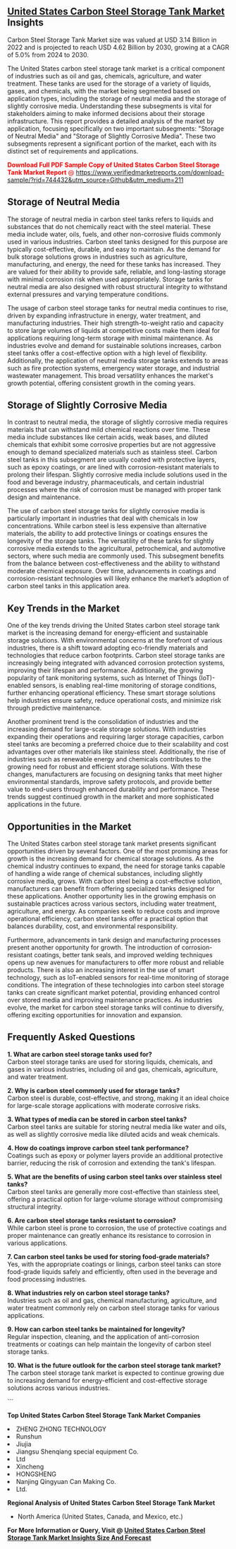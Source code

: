 <h2><a href="https://www.verifiedmarketreports.com/download-sample/?rid=744432&amp;utm_source=Github&amp;utm_medium=211" target="_blank">United States Carbon Steel Storage Tank Market</a> Insights</h2><p>Carbon Steel Storage Tank Market size was valued at USD 3.14 Billion in 2022 and is projected to reach USD 4.62 Billion by 2030, growing at a CAGR of 5.0% from 2024 to 2030.</p><p><p>The United States carbon steel storage tank market is a critical component of industries such as oil and gas, chemicals, agriculture, and water treatment. These tanks are used for the storage of a variety of liquids, gases, and chemicals, with the market being segmented based on application types, including the storage of neutral media and the storage of slightly corrosive media. Understanding these subsegments is vital for stakeholders aiming to make informed decisions about their storage infrastructure. This report provides a detailed analysis of the market by application, focusing specifically on two important subsegments: "Storage of Neutral Media" and "Storage of Slightly Corrosive Media". These two subsegments represent a significant portion of the market, each with its distinct set of requirements and applications. <p><span class=""><span style="color: #ff0000;"><strong>Download Full PDF Sample Copy of United States Carbon Steel Storage Tank Market Report</strong> @ </span><a href="https://www.verifiedmarketreports.com/download-sample/?rid=744432&amp;utm_source=Github&amp;utm_medium=211" target="_blank">https://www.verifiedmarketreports.com/download-sample/?rid=744432&amp;utm_source=Github&amp;utm_medium=211</a></span></p></p><h2>Storage of Neutral Media</h2><p>The storage of neutral media in carbon steel tanks refers to liquids and substances that do not chemically react with the steel material. These media include water, oils, fuels, and other non-corrosive fluids commonly used in various industries. Carbon steel tanks designed for this purpose are typically cost-effective, durable, and easy to maintain. As the demand for bulk storage solutions grows in industries such as agriculture, manufacturing, and energy, the need for these tanks has increased. They are valued for their ability to provide safe, reliable, and long-lasting storage with minimal corrosion risk when used appropriately. Storage tanks for neutral media are also designed with robust structural integrity to withstand external pressures and varying temperature conditions.</p><p>The usage of carbon steel storage tanks for neutral media continues to rise, driven by expanding infrastructure in energy, water treatment, and manufacturing industries. Their high strength-to-weight ratio and capacity to store large volumes of liquids at competitive costs make them ideal for applications requiring long-term storage with minimal maintenance. As industries evolve and demand for sustainable solutions increases, carbon steel tanks offer a cost-effective option with a high level of flexibility. Additionally, the application of neutral media storage tanks extends to areas such as fire protection systems, emergency water storage, and industrial wastewater management. This broad versatility enhances the market's growth potential, offering consistent growth in the coming years.</p><h2>Storage of Slightly Corrosive Media</h2><p>In contrast to neutral media, the storage of slightly corrosive media requires materials that can withstand mild chemical reactions over time. These media include substances like certain acids, weak bases, and diluted chemicals that exhibit some corrosive properties but are not aggressive enough to demand specialized materials such as stainless steel. Carbon steel tanks in this subsegment are usually coated with protective layers, such as epoxy coatings, or are lined with corrosion-resistant materials to prolong their lifespan. Slightly corrosive media include solutions used in the food and beverage industry, pharmaceuticals, and certain industrial processes where the risk of corrosion must be managed with proper tank design and maintenance.</p><p>The use of carbon steel storage tanks for slightly corrosive media is particularly important in industries that deal with chemicals in low concentrations. While carbon steel is less expensive than alternative materials, the ability to add protective linings or coatings ensures the longevity of the storage tanks. The versatility of these tanks for slightly corrosive media extends to the agricultural, petrochemical, and automotive sectors, where such media are commonly used. This subsegment benefits from the balance between cost-effectiveness and the ability to withstand moderate chemical exposure. Over time, advancements in coatings and corrosion-resistant technologies will likely enhance the market’s adoption of carbon steel tanks in this application area.</p><h2>Key Trends in the Market</h2><p>One of the key trends driving the United States carbon steel storage tank market is the increasing demand for energy-efficient and sustainable storage solutions. With environmental concerns at the forefront of various industries, there is a shift toward adopting eco-friendly materials and technologies that reduce carbon footprints. Carbon steel storage tanks are increasingly being integrated with advanced corrosion protection systems, improving their lifespan and performance. Additionally, the growing popularity of tank monitoring systems, such as Internet of Things (IoT)-enabled sensors, is enabling real-time monitoring of storage conditions, further enhancing operational efficiency. These smart storage solutions help industries ensure safety, reduce operational costs, and minimize risk through predictive maintenance.</p><p>Another prominent trend is the consolidation of industries and the increasing demand for large-scale storage solutions. With industries expanding their operations and requiring larger storage capacities, carbon steel tanks are becoming a preferred choice due to their scalability and cost advantages over other materials like stainless steel. Additionally, the rise of industries such as renewable energy and chemicals contributes to the growing need for robust and efficient storage solutions. With these changes, manufacturers are focusing on designing tanks that meet higher environmental standards, improve safety protocols, and provide better value to end-users through enhanced durability and performance. These trends suggest continued growth in the market and more sophisticated applications in the future.</p><h2>Opportunities in the Market</h2><p>The United States carbon steel storage tank market presents significant opportunities driven by several factors. One of the most promising areas for growth is the increasing demand for chemical storage solutions. As the chemical industry continues to expand, the need for storage tanks capable of handling a wide range of chemical substances, including slightly corrosive media, grows. With carbon steel being a cost-effective solution, manufacturers can benefit from offering specialized tanks designed for these applications. Another opportunity lies in the growing emphasis on sustainable practices across various sectors, including water treatment, agriculture, and energy. As companies seek to reduce costs and improve operational efficiency, carbon steel tanks offer a practical option that balances durability, cost, and environmental responsibility.</p><p>Furthermore, advancements in tank design and manufacturing processes present another opportunity for growth. The introduction of corrosion-resistant coatings, better tank seals, and improved welding techniques opens up new avenues for manufacturers to offer more robust and reliable products. There is also an increasing interest in the use of smart technology, such as IoT-enabled sensors for real-time monitoring of storage conditions. The integration of these technologies into carbon steel storage tanks can create significant market potential, providing enhanced control over stored media and improving maintenance practices. As industries evolve, the market for carbon steel storage tanks will continue to diversify, offering exciting opportunities for innovation and expansion.</p><h2>Frequently Asked Questions</h2><p><b>1. What are carbon steel storage tanks used for?</b><br>Carbon steel storage tanks are used for storing liquids, chemicals, and gases in various industries, including oil and gas, chemicals, agriculture, and water treatment.</p><p><b>2. Why is carbon steel commonly used for storage tanks?</b><br>Carbon steel is durable, cost-effective, and strong, making it an ideal choice for large-scale storage applications with moderate corrosive risks.</p><p><b>3. What types of media can be stored in carbon steel tanks?</b><br>Carbon steel tanks are suitable for storing neutral media like water and oils, as well as slightly corrosive media like diluted acids and weak chemicals.</p><p><b>4. How do coatings improve carbon steel tank performance?</b><br>Coatings such as epoxy or polymer layers provide an additional protective barrier, reducing the risk of corrosion and extending the tank's lifespan.</p><p><b>5. What are the benefits of using carbon steel tanks over stainless steel tanks?</b><br>Carbon steel tanks are generally more cost-effective than stainless steel, offering a practical option for large-volume storage without compromising structural integrity.</p><p><b>6. Are carbon steel storage tanks resistant to corrosion?</b><br>While carbon steel is prone to corrosion, the use of protective coatings and proper maintenance can greatly enhance its resistance to corrosion in various applications.</p><p><b>7. Can carbon steel tanks be used for storing food-grade materials?</b><br>Yes, with the appropriate coatings or linings, carbon steel tanks can store food-grade liquids safely and efficiently, often used in the beverage and food processing industries.</p><p><b>8. What industries rely on carbon steel storage tanks?</b><br>Industries such as oil and gas, chemical manufacturing, agriculture, and water treatment commonly rely on carbon steel storage tanks for various applications.</p><p><b>9. How can carbon steel tanks be maintained for longevity?</b><br>Regular inspection, cleaning, and the application of anti-corrosion treatments or coatings can help maintain the longevity of carbon steel storage tanks.</p><p><b>10. What is the future outlook for the carbon steel storage tank market?</b><br>The carbon steel storage tank market is expected to continue growing due to increasing demand for energy-efficient and cost-effective storage solutions across various industries.</p>```</p><p><strong>Top United States Carbon Steel Storage Tank Market Companies</strong></p><div data-test-id=""><p><li>ZHENG ZHONG TECHNOLOGY</li><li> Runshun</li><li> Jiujia</li><li> Jiangsu Shenqiang special equipment Co.</li><li> Ltd</li><li> Xincheng</li><li> HONGSHENG</li><li> Nanjing Qingyuan Can Making Co.</li><li> Ltd.</li></p><div><strong>Regional Analysis of&nbsp;United States Carbon Steel Storage Tank Market</strong></div><ul><li dir="ltr"><p dir="ltr">North America&nbsp;(United States, Canada, and Mexico, etc.)</p></li></ul><p><strong>For More Information or Query, Visit @&nbsp;</strong><strong><a href="https://www.verifiedmarketreports.com/product/carbon-steel-storage-tank-market/?utm_source=Github&amp;utm_medium=211" target="_blank">United States Carbon Steel Storage Tank Market Insights Size And Forecast</a></strong></p></div>
